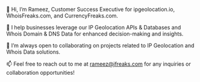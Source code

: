 
👋 Hi, I’m Rameez, Customer Success Executive for ipgeolocation.io, WhoisFreaks.com, and CurrencyFreaks.com.

💼 I help businesses leverage our IP Geolocation APIs & Databases and Whois Domain & DNS Data for enhanced decision-making and insights.

💞️ I’m always open to collaborating on projects related to IP Geolocation and Whois Data solutions.

📫 Feel free to reach out to me at rameez@jfreaks.com for any inquiries or collaboration opportunities!

<!---
ramiz43/ramiz43 is a ✨ special ✨ repository because its `README.md` (this file) appears on your GitHub profile.
You can click the Preview link to take a look at your changes.
--->
